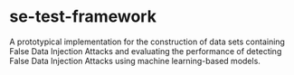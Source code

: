 # se-test-framework
A prototypical implementation for the construction of data sets containing False Data Injection Attacks and evaluating the performance of detecting False Data Injection Attacks using machine learning-based models.
